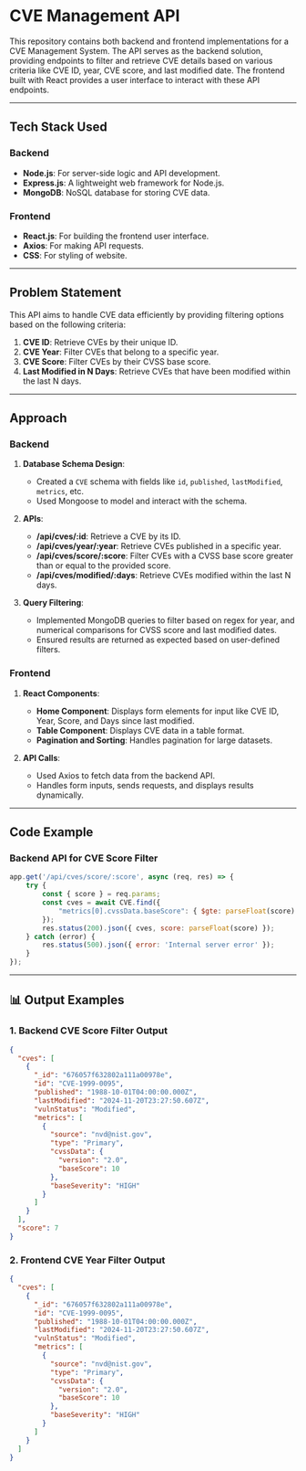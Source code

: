 # CVE Management API

This repository contains both backend and frontend implementations for a CVE Management System. The API serves as the backend solution, providing endpoints to filter and retrieve CVE details based on various criteria like CVE ID, year, CVE score, and last modified date. The frontend built with React provides a user interface to interact with these API endpoints.

---

## Tech Stack Used

### Backend
- **Node.js**: For server-side logic and API development.
- **Express.js**: A lightweight web framework for Node.js.
- **MongoDB**: NoSQL database for storing CVE data.

### Frontend
- **React.js**: For building the frontend user interface.
- **Axios**: For making API requests.
- **CSS**: For styling of website.

---

## Problem Statement

This API aims to handle CVE data efficiently by providing filtering options based on the following criteria:

1. **CVE ID**: Retrieve CVEs by their unique ID.
2. **CVE Year**: Filter CVEs that belong to a specific year.
3. **CVE Score**: Filter CVEs by their CVSS base score.
4. **Last Modified in N Days**: Retrieve CVEs that have been modified within the last N days.

---

## Approach

### Backend
1. **Database Schema Design**:
   - Created a `CVE` schema with fields like `id`, `published`, `lastModified`, `metrics`, etc.
   - Used Mongoose to model and interact with the schema.

2. **APIs**:
   - **/api/cves/:id**: Retrieve a CVE by its ID.
   - **/api/cves/year/:year**: Retrieve CVEs published in a specific year.
   - **/api/cves/score/:score**: Filter CVEs with a CVSS base score greater than or equal to the provided score.
   - **/api/cves/modified/:days**: Retrieve CVEs modified within the last N days.

3. **Query Filtering**:
   - Implemented MongoDB queries to filter based on regex for year, and numerical comparisons for CVSS score and last modified dates.
   - Ensured results are returned as expected based on user-defined filters.

### Frontend
1. **React Components**:
   - **Home Component**: Displays form elements for input like CVE ID, Year, Score, and Days since last modified.
   - **Table Component**: Displays CVE data in a table format.
   - **Pagination and Sorting**: Handles pagination for large datasets.
   
2. **API Calls**:
   - Used Axios to fetch data from the backend API.
   - Handles form inputs, sends requests, and displays results dynamically.

---

## Code Example

### Backend API for CVE Score Filter
```javascript
app.get('/api/cves/score/:score', async (req, res) => {
    try {
        const { score } = req.params;
        const cves = await CVE.find({ 
            "metrics[0].cvssData.baseScore": { $gte: parseFloat(score) } 
        });
        res.status(200).json({ cves, score: parseFloat(score) });
    } catch (error) {
        res.status(500).json({ error: 'Internal server error' });
    }
});
```
--- 
## 📊 Output Examples

### 1. Backend CVE Score Filter Output
```json
{
  "cves": [
    {
      "_id": "676057f632802a111a00978e",
      "id": "CVE-1999-0095",
      "published": "1988-10-01T04:00:00.000Z",
      "lastModified": "2024-11-20T23:27:50.607Z",
      "vulnStatus": "Modified",
      "metrics": [
        {
          "source": "nvd@nist.gov",
          "type": "Primary",
          "cvssData": {
            "version": "2.0",
            "baseScore": 10
          },
          "baseSeverity": "HIGH"
        }
      ]
    }
  ],
  "score": 7
}
```
### 2. Frontend CVE Year Filter Output
```json
{
  "cves": [
    {
      "_id": "676057f632802a111a00978e",
      "id": "CVE-1999-0095",
      "published": "1988-10-01T04:00:00.000Z",
      "lastModified": "2024-11-20T23:27:50.607Z",
      "vulnStatus": "Modified",
      "metrics": [
        {
          "source": "nvd@nist.gov",
          "type": "Primary",
          "cvssData": {
            "version": "2.0",
            "baseScore": 10
          },
          "baseSeverity": "HIGH"
        }
      ]
    }
  ]
}
